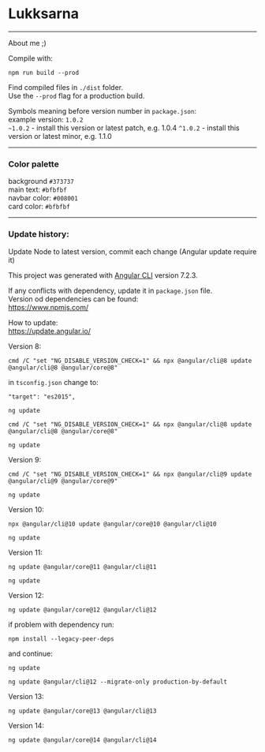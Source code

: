 # Lukksarna


<hr>

About me ;)

Compile with:

```npm run build --prod```

Find compiled files in ```./dist``` folder.  
Use the `--prod` flag for a production build.

Symbols meaning before version number in `package.json`:  
example version: `1.0.2`  
`~1.0.2` - install this version or latest patch, e.g. 1.0.4
`^1.0.2` - install this version or latest minor, e.g. 1.1.0

<hr>

### Color palette

background `#373737`  
main text: `#bfbfbf`  
navbar color: `#008001`   
card color:  `#bfbfbf`

<hr>

### Update history:  

Update Node to latest version, commit each change (Angular update require it)

This project was generated with [Angular CLI](https://github.com/angular/angular-cli) version 7.2.3.

If any conflicts with dependency, update it in `package.json` file.  
Version od dependencies can be found:  
https://www.npmjs.com/

How to update:  
https://update.angular.io/

Version 8:
```
cmd /C "set "NG_DISABLE_VERSION_CHECK=1" && npx @angular/cli@8 update @angular/cli@8 @angular/core@8"
```
in `tsconfig.json` change to:
```
"target": "es2015",
```
```
ng update
```
```
cmd /C "set "NG_DISABLE_VERSION_CHECK=1" && npx @angular/cli@8 update @angular/cli@8 @angular/core@8"
```
```
ng update
```
Version 9:
```
cmd /C "set "NG_DISABLE_VERSION_CHECK=1" && npx @angular/cli@9 update @angular/cli@9 @angular/core@9"
```
```
ng update
```
Version 10:
```
npx @angular/cli@10 update @angular/core@10 @angular/cli@10
```
```
ng update
```
Version 11:
```
ng update @angular/core@11 @angular/cli@11
```
```
ng update
```
Version 12:
```
ng update @angular/core@12 @angular/cli@12
```
if problem with dependency run:
```
npm install --legacy-peer-deps
```
and continue:
```
ng update
```
```
ng update @angular/cli@12 --migrate-only production-by-default
```
Version 13:
```
ng update @angular/core@13 @angular/cli@13
```
Version 14:
```
ng update @angular/core@14 @angular/cli@14
```
